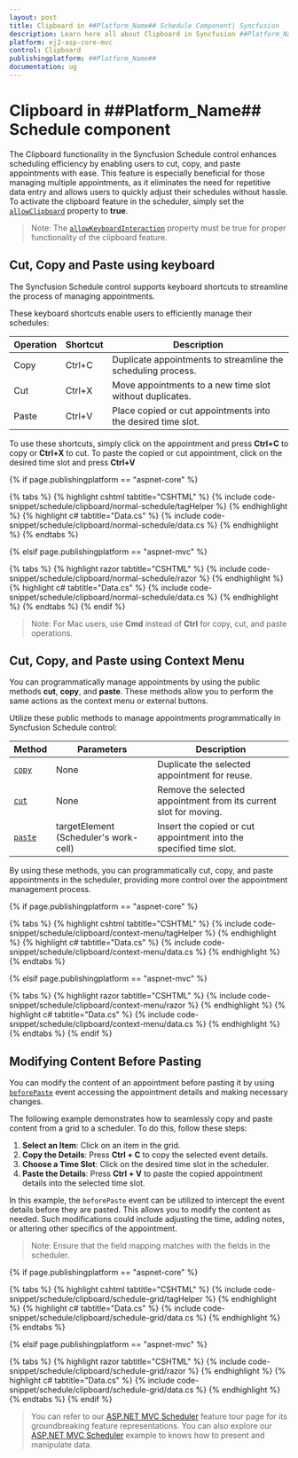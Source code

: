 ```yaml
---
layout: post
title: Clipboard in ##Platform_Name## Schedule Component| Syncfusion
description: Learn here all about Clipboard in Syncfusion ##Platform_Name## Schedule component of Syncfusion Essential JS 2 and more.
platform: ej2-asp-core-mvc
control: Clipboard
publishingplatform: ##Platform_Name##
documentation: ug
---
```


# Clipboard in ##Platform_Name## Schedule component

The Clipboard functionality in the Syncfusion Schedule control enhances scheduling efficiency by enabling users to cut, copy, and paste appointments with ease. This feature is especially beneficial for those managing multiple appointments, as it eliminates the need for repetitive data entry and allows users to quickly adjust their schedules without hassle.
To activate the clipboard feature in the scheduler, simply set the [`allowClipboard`](https://help.syncfusion.com/cr/aspnetmvc-js2/Syncfusion.EJ2.Schedule.Schedule.html#Syncfusion_EJ2_Schedule_Schedule_AllowClipboard) property to **true**.

>Note: The [`allowKeyboardInteraction`](https://help.syncfusion.com/cr/aspnetmvc-js2/Syncfusion.EJ2.Schedule.Schedule.html#Syncfusion_EJ2_Schedule_Schedule_AllowKeyboardInteraction) property must be true for proper functionality of the clipboard feature.

## Cut, Copy and Paste using keyboard

The Syncfusion Schedule control supports keyboard shortcuts to streamline the process of managing appointments.

These keyboard shortcuts enable users to efficiently manage their schedules:

| Operation | Shortcut | Description                                                      |
|-----------|----------|------------------------------------------------------------------|
| Copy      | Ctrl+C   | Duplicate appointments to streamline the scheduling process.     |
| Cut       | Ctrl+X   | Move appointments to a new time slot without duplicates.         |
| Paste     | Ctrl+V   | Place copied or cut appointments into the desired time slot.     |

To use these shortcuts, simply click on the appointment and press **Ctrl+C** to copy or **Ctrl+X** to cut. To paste the copied or cut appointment, click on the desired time slot and press **Ctrl+V**

{% if page.publishingplatform == "aspnet-core" %}

{% tabs %}
{% highlight cshtml tabtitle="CSHTML" %}
{% include code-snippet/schedule/clipboard/normal-schedule/tagHelper %}
{% endhighlight %}
{% highlight c# tabtitle="Data.cs" %}
{% include code-snippet/schedule/clipboard/normal-schedule/data.cs %}
{% endhighlight %}
{% endtabs %}

{% elsif page.publishingplatform == "aspnet-mvc" %}

{% tabs %}
{% highlight razor tabtitle="CSHTML" %}
{% include code-snippet/schedule/clipboard/normal-schedule/razor %}
{% endhighlight %}
{% highlight c# tabtitle="Data.cs" %}
{% include code-snippet/schedule/clipboard/normal-schedule/data.cs %}
{% endhighlight %}
{% endtabs %}
{% endif %}

>Note: For Mac users, use **Cmd** instead of **Ctrl** for copy, cut, and paste operations.

## Cut, Copy, and Paste using Context Menu

You can programmatically manage appointments by using the public methods **cut**, **copy**, and **paste**. These methods allow you to perform the same actions as the context menu or external buttons.

Utilize these public methods to manage appointments programmatically in Syncfusion Schedule control:

| Method | Parameters                     | Description                                                                                     |
|--------|--------------------------------|-------------------------------------------------------------------------------------------------|
| [`copy`](https://help.syncfusion.com/cr/aspnetmvc-js2/Syncfusion.EJ2.Schedule.Schedule.html#Syncfusion_EJ2_Schedule_Schedule_Copy)   | None                           | Duplicate the selected appointment for reuse.                                                   |
| [`cut`](https://help.syncfusion.com/cr/aspnetmvc-js2/Syncfusion.EJ2.Schedule.Schedule.html#Syncfusion_EJ2_Schedule_Schedule_Cut)    | None                           | Remove the selected appointment from its current slot for moving.                               |
| [`paste`](https://help.syncfusion.com/cr/aspnetmvc-js2/Syncfusion.EJ2.Schedule.Schedule.html#Syncfusion_EJ2_Schedule_Schedule_Paste)  | targetElement (Scheduler's work-cell) | Insert the copied or cut appointment into the specified time slot.                              |

By using these methods, you can programmatically cut, copy, and paste appointments in the scheduler, providing more control over the appointment management process.

{% if page.publishingplatform == "aspnet-core" %}

{% tabs %}
{% highlight cshtml tabtitle="CSHTML" %}
{% include code-snippet/schedule/clipboard/context-menu/tagHelper %}
{% endhighlight %}
{% highlight c# tabtitle="Data.cs" %}
{% include code-snippet/schedule/clipboard/context-menu/data.cs %}
{% endhighlight %}
{% endtabs %}

{% elsif page.publishingplatform == "aspnet-mvc" %}

{% tabs %}
{% highlight razor tabtitle="CSHTML" %}
{% include code-snippet/schedule/clipboard/context-menu/razor %}
{% endhighlight %}
{% highlight c# tabtitle="Data.cs" %}
{% include code-snippet/schedule/clipboard/context-menu/data.cs %}
{% endhighlight %}
{% endtabs %}
{% endif %}

## Modifying Content Before Pasting

You can modify the content of an appointment before pasting it by using [`beforePaste`](https://help.syncfusion.com/cr/aspnetmvc-js2/Syncfusion.EJ2.Schedule.Schedule.html#Syncfusion_EJ2_Schedule_Schedule_BeforePaste) event accessing the appointment details and making necessary changes.

The following example demonstrates how to seamlessly copy and paste content from a grid to a scheduler. To do this, follow these steps:

1. **Select an Item**: Click on an item in the grid.
2. **Copy the Details**: Press **Ctrl + C** to copy the selected event details.
3. **Choose a Time Slot**: Click on the desired time slot in the scheduler.
4. **Paste the Details**: Press **Ctrl + V** to paste the copied appointment details into the selected time slot.

In this example, the `beforePaste` event can be utilized to intercept the event details before they are pasted. This allows you to modify the content as needed. Such modifications could include adjusting the time, adding notes, or altering other specifics of the appointment.

>Note: Ensure that the field mapping matches with the fields in the scheduler.

{% if page.publishingplatform == "aspnet-core" %}

{% tabs %}
{% highlight cshtml tabtitle="CSHTML" %}
{% include code-snippet/schedule/clipboard/schedule-grid/tagHelper %}
{% endhighlight %}
{% highlight c# tabtitle="Data.cs" %}
{% include code-snippet/schedule/clipboard/schedule-grid/data.cs %}
{% endhighlight %}
{% endtabs %}

{% elsif page.publishingplatform == "aspnet-mvc" %}

{% tabs %}
{% highlight razor tabtitle="CSHTML" %}
{% include code-snippet/schedule/clipboard/schedule-grid/razor %}
{% endhighlight %}
{% highlight c# tabtitle="Data.cs" %}
{% include code-snippet/schedule/clipboard/schedule-grid/data.cs %}
{% endhighlight %}
{% endtabs %}
{% endif %}


>  You can refer to our [ASP.NET MVC Scheduler](https://www.syncfusion.com/aspnet-mvc-ui-controls/scheduler) feature tour page for its groundbreaking feature representations. You can also explore our [ASP.NET MVC Scheduler](https://ej2.syncfusion.com/aspnetmvc/Schedule/Overview#/material) example to knows how to present and manipulate data.


